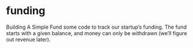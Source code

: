# funding
Building A Simple Fund
some code to track our startup’s funding. The fund starts with a given balance, and money can only be withdrawn (we’ll figure out revenue later).
